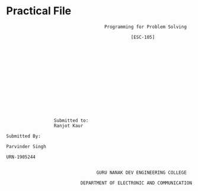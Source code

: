  #                                               Practical File 

                                         Programming for Problem Solving

                                                   [ESC-105]
      
      
      
      
      
      
      
      
      
      
      
      
      
      
                    
                      Submitted to:
                      Ranjot Kaur
                                                                           Submitted By:
                                                                           Parvinder Singh
                                                                           URN-1905244
                                 
                                 
                                      GURU NANAK DEV ENGINEERING COLLEGE

                                DEPARTMENT OF ELECTRONIC AND COMMUNICATION
